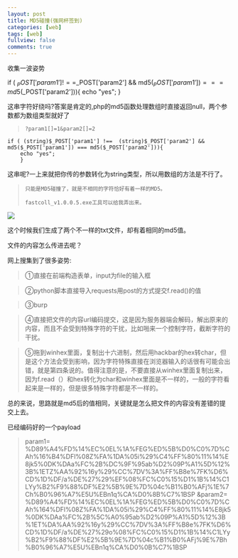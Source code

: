 ```yaml
---
layout: post
title: MD5碰撞(强网杯签到)
categories: [web]
tags: [web]
fullview: false
comments: true
---
```

  
收集一波姿势  
  
if ( $_POST['param1'] !==$_POST['param2'] && md5($_POST['param1']) === md5($_POST['param2'])){
    echo "yes";
        }  



这串字符好绕吗?答案是肯定的,php的md5函数处理数组时直接返回null，两个参数都为数组类型就好了  
>     ?param1[]=1&param2[]=2  

    if ( (string)$_POST['param1'] !==  (string)$_POST['param2'] && md5($_POST['param1']) === md5($_POST['param2'])){
        echo "yes";
        }  

这串呢?一上来就把你传的参数转化为string类型，所以用数组的方法是不行了。  

>     只能是MD5碰撞了，就是不相同的字符恰好有着一样的MD5。   
>     
>     fastcoll_v1.0.0.5.exe工具可以给我弄出来。  
>     
  
 ![](https://i.imgur.com/qzHfHxS.png) 
  
这个时候我们生成了两个不一样的txt文件，却有着相同的md5值。  

文件的内容怎么传进去呢？  

网上搜集到了很多姿势:  

>①直接在前端构造表单，input为file的输入框  

>②python脚本直接导入requests用post的方式提交f.read()的值  

>③burp  

>④直接把文件的内容url编码提交，这是因为服务器端会解码，解出原来的内容，而且不会受到特殊字符的干扰，比如啪来一个控制字符，截断字符的干扰。  

>⑤拖到winhex里面，复制出十六进制，然后用hackbar的hex转char，但是这个方法会受到影响，因为字符特殊直接在浏览器输入的话很有可能会出错，就是第四条说的。值得注意的是，不要直接从winhex里面复制出来，因为f.read（）和hex转化为char和winhex里面是不一样的，一般的字符看起来是一样的，但是很多特殊字符都是不一样的。  

总的来说，思路就是md5后的值相同，关键就是怎么把文件的内容没有差错的提交上去。  

已经编码好的一个payload
  
  

>param1=
%D89%A4%FD%14%EC%0EL%1A%FEG%ED%5B%D0%C0%7D%CAh%16%B4%DFl%08Z%FA%1DA%05i%29%C4%FF%80%11%14%E8jk5%0DK%DAa%FC%2B%DC%9F%95ab%D2%09P%A1%5D%12%3B%1ETZ%AA%92%16y%29%CC%7DV%3A%FF%B8e%7FK%D6%CD%1D%DF/a%DE%27%29%EF%08%FC%C0%15%D1%1B%14%C1LYy%B2%F9%88%DF%E2%5B%9E%7D%04c%B1%B0%AFj%1E%7Ch%B0%96%A7%E5U%EBn1q%CA%D0%8B%C7%1BSP
&param2=
%D89%A4%FD%14%EC%0EL%1A%FEG%ED%5B%D0%C0%7D%CAh%164%DFl%08Z%FA%1DA%05i%29%C4%FF%80%11%14%E8jk5%0DK%DAa%FC%2B%5C%A0%95ab%D2%09P%A1%5D%12%3B%1ET%DA%AA%92%16y%29%CC%7DV%3A%FF%B8e%7FK%D6%CD%1D%DF/a%DE%27%29o%08%FC%C0%15%D1%1B%14%C1LYy%B2%F9%88%DF%E2%5B%9E%7D%04c%B1%B0%AFj%9E%7Bh%B0%96%A7%E5U%EBn1q%CA%D0%0B%C7%1BSP
